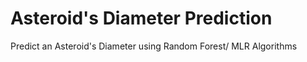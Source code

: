 # Asteroid's Diameter Prediction
Predict an Asteroid's Diameter using Random Forest/ MLR Algorithms
